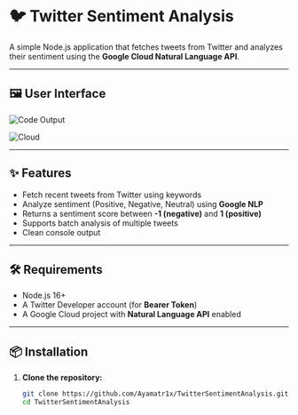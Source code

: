 # 🐦 Twitter Sentiment Analysis

A simple Node.js application that fetches tweets from Twitter and analyzes their sentiment using the **Google Cloud Natural Language API**.

---

## 🖼️ User Interface

![Code Output](https://github.com/user-attachments/assets/1f838f41-c652-4df0-86e5-f37f0fbade9c)

![Cloud](https://github.com/user-attachments/assets/98724f4c-d742-4d35-9fd7-e2b136e22d08)


---

## ✨ Features

- Fetch recent tweets from Twitter using keywords
- Analyze sentiment (Positive, Negative, Neutral) using **Google NLP**
- Returns a sentiment score between **-1 (negative)** and **1 (positive)**
- Supports batch analysis of multiple tweets
- Clean console output

---

## 🛠️ Requirements

- Node.js 16+  
- A Twitter Developer account (for **Bearer Token**)  
- A Google Cloud project with **Natural Language API** enabled  

---

## 📦 Installation

1. **Clone the repository:**
   ```bash
   git clone https://github.com/Ayamatr1x/TwitterSentimentAnalysis.git
   cd TwitterSentimentAnalysis

